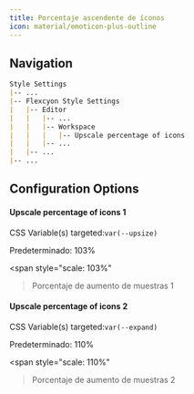 ```yaml
---
title: Porcentaje ascendente de íconos
icon: material/emoticon-plus-outline
---
```


## Navigation

```md
Style Settings
|-- ...
|-- Flexcyon Style Settings
|   |-- Editor
|   |   |-- ...
|   |   |-- Workspace
|   |   |   |-- Upscale percentage of icons
|   |   |-- ...
|   |-- ...
|-- ...
```

## Configuration Options

#### Upscale percentage of icons 1

CSS Variable(s) targeted:`var(--upsize)`

Predeterminado: 103%

<span style="scale: 103%"
>Porcentaje de aumento de muestras 1</span>

#### Upscale percentage of icons 2

CSS Variable(s) targeted:`var(--expand)`

Predeterminado: 110%

<span style="scale: 110%"
>Porcentaje de aumento de muestras 2</span>
